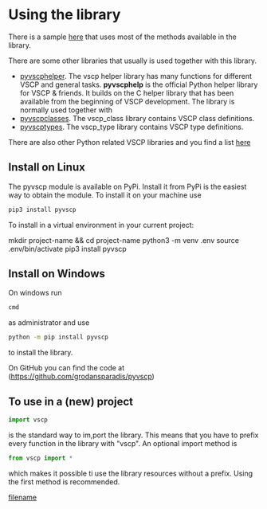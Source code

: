 # Using the library

There is a sample [here](https://github.com/grodansparadis/pyvscp/tree/main/tests) that uses most of the methods available in the library. 

There are some other libraries that usually is used together with this library.

* [pyvscphelper](https://github.com/grodansparadis/pyvscphelper). The vscp helper library has many functions for different VSCP and general tasks. **pyvscphelp** is the official Python helper library for VSCP & friends. It builds on the C helper library that has been available from the beginning of VSCP development. The library is normally used together with 
* [pyvscpclasses](https://github.com/grodansparadis/pyvscpclasses). The vscp_class library contains VSCP class definitions. 
* [pyvscptypes](https://github.com/grodansparadis/pyvscptypes). The vscp_type library contains VSCP type definitions. 

There are also other Python related VSCP libraries and you find a list [here](https://github.com/search?q=user%3Agrodansparadis+pyvscp)


## Install on Linux

The pyvscp module is available on PyPi. Install it from PyPi is the easiest way to obtain the module. To install it on your machine use

```bash
pip3 install pyvscp
```
To install in a virtual environment in your current project:

mkdir project-name && cd project-name
python3 -m venv .env
source .env/bin/activate
pip3 install pyvscp


## Install on Windows

On windows run 

```bash
cmd
```

as administrator and use

```bash
python -m pip install pyvscp
```

to install the library.

On GitHub you can find the code at (https://github.com/grodansparadis/pyvscp)


## To use in a (new) project

```python
import vscp 
```

is the standard way to im,port the library. This means that you have to prefix every function in the library with "vscp". An optional import method is

```python
from vscp import *
```

which makes it possible ti use the library resources without a prefix. Using the first method is recommended.

[filename](./bottom_copyright.md ':include')